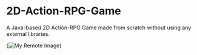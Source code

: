 # 2D-Action-RPG-Game
A Java-based 2D Action-RPG Game made from scratch without using any external libraries.

(![My Remote Image](https://imgur.com/6eTJG8z))
